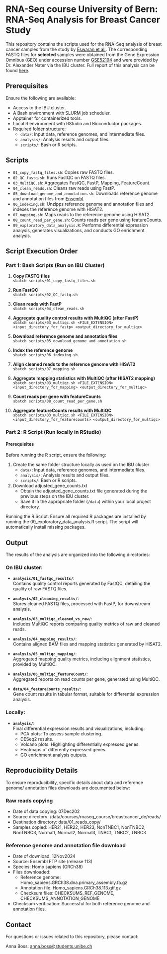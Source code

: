# RNA-Seq course University of Bern: RNA-Seq Analysis for Breast Cancer Study
This repository contains the scripts used for the RNA-Seq analysis of breast cancer samples from the study by [Eswaran et al.](https://www.nature.com/articles/srep00264#Sec14). The corresponding FASTQ files for **selected** samples were obtained from the Gene Expression Omnibus (GEO) under accession number [GSE52194](https://www.ncbi.nlm.nih.gov/geo/query/acc.cgi?acc=GSE52194) and were provided by Dr. Alexander Nater via the IBU cluster.
Full report of this analysis can be found [here](https://github.com/ann4boss/rna_course/blob/main/RNASeq_Report_AnnaBoss.pdf).

## Prerequisites
Ensure the following are available:
- Access to the IBU cluster.
- A Bash environment with SLURM job scheduler.
- Apptainer for containerized tools.
- Local R environment with RStudio and Bioconductor packages.
- Required folder structure:
  - `data/`: Input data, reference genomes, and intermediate files.
  - `analysis/`: Analysis results and output files.
  - `scripts/`: Bash or R scripts.

## Scripts
- `01_copy_fastq_files.sh`: Copies raw FASTQ files.
- `02_QC_fastq.sh`: Runs FastQC on FASTQ files.
- `03_MultiQC.sh`: Aggregates FastQC, FastP, Mapping, FeatureCount.
- `04_clean_reads.sh`: Cleans raw reads using FastP.
- `05_download_genome_and_annotation.sh`: Downloads reference genome and annotation files from [Ensembl](https://www.ensembl.org/Homo_sapiens/Info/Index).
- `06_indexing.sh`: Unzipps reference genome and annotation files and indexes the reference genome with HISAT2.
- `07_mapping.sh`: Maps reads to the reference genome using HISAT2.
- `08_count_read_per_gene.sh`: Counts reads per gene using featureCounts.
- `09_exploratory_data_analysis.R`: Performs differential expression analysis, generates visualizations, and conducts GO enrichment analysis.

## Script Execution Order
### Part 1: Bash Scripts (Run on IBU Cluster)

1. **Copy FASTQ files**  
   `sbatch scripts/01_copy_fastq_files.sh`

2. **Run FastQC**  
   `sbatch scripts/02_QC_fastq.sh`


3. **Clean reads with FastP**  
   `sbatch scripts/04_clean_reads.sh`

4. **Aggregate quality control results with MultiQC (after FastP)**  
   `sbatch scripts/03_multiqc.sh <FILE_EXTENSION> <input_directory_for_fastp> <output_directory_for_multiqc>`

5. **Download reference genome and annotation files**  
   `sbatch scripts/05_download_genome_and_annotation.sh`

6. **Index the reference genome**  
   `sbatch scripts/06_indexing.sh`

7. **Align cleaned reads to the reference genome with HISAT2**  
   `sbatch scripts/07_mapping.sh`

8. **Aggregate mapping statistics with MultiQC (after HISAT2 mapping)**  
   `sbatch scripts/03_multiqc.sh <FILE_EXTENSION> <input_directory_for_mapping> <output_directory_for_multiqc>`

9. **Count reads per gene with featureCounts**  
    `sbatch scripts/08_count_read_per_gene.sh`

10. **Aggregate featureCounts results with MultiQC**  
    `sbatch scripts/03_multiqc.sh <FILE_EXTENSION> <input_directory_for_featurecounts> <output_directory_for_multiqc>`


### Part 2: R Script (Run locally in RStudio)

#### Prerequisites
Before running the R script, ensure the following:

1. Create the same folder structure locally as used on the IBU cluster
    - `data/`: Input data, reference genomes, and intermediate files.
    - `analysis/`: Analysis results and output files.
    - `scripts/`: Bash or R scripts.
2. Download adjusted_gene_counts.txt
    - Obtain the adjusted_gene_counts.txt file generated during the previous steps on the IBU cluster.
    - Save it in the appropriate folder (`/data`) within your local project directory.


Running the R Script:
Ensure all required R packages are installed by running the 09_exploratory_data_analysis.R script. The script will automatically install missing packages.

## Output
The results of the analysis are organized into the following directories:
### On IBU cluster:
- **`analysis/01_fastqc_results/`**:  
  Contains quality control reports generated by FastQC, detailing the quality of raw FASTQ files.

- **`analysis/02_cleaning_results/`**:  
  Stores cleaned FASTQ files, processed with FastP, for downstream analysis.

- **`analysis/03_multiqc_cleaned_vs_raw/`**:  
  Includes MultiQC reports comparing quality metrics of raw and cleaned reads.

- **`analysis/04_mapping_results/`**:  
  Contains aligned BAM files and mapping statistics generated by HISAT2.

- **`analysis/05_multiqc_mapping/`**:  
  Aggregated mapping quality metrics, including alignment statistics, provided by MultiQC.

- **`analysis/06_multiqc_featureCount/`**:  
  Aggregated reports on read counts per gene, generated using MultiQC.

- **`data/04_featureCounts_results/`**:  
  Gene count results in tabular format, suitable for differential expression analysis.

### Locally:

- **`analysis/`**:  
  Final differential expression results and visualizations, including:
  - PCA plots: To assess sample clustering.
  - DESeq2 results.
  - Volcano plots: Highlighting differentially expressed genes.
  - Heatmaps of differently expressed genes.
  - GO enrichment analysis outputs.


## Reproducibility Details
To ensure reproducibility, specific details about data and reference genome/ annotation files downloads are documented below:

### Raw reads copying
- Date of data copying: 07Dec202
- Source directory: /data/courses/rnaseq_course/breastcancer_de/reads/
- Destination directory: data/01_reads_copy/
- Samples copied:
HER21, HER22, HER23, NonTNBC1, NonTNBC2, NonTNBC3, Normal1, Normal2, Normal3, TNBC1, TNBC2, TNBC3

### Reference genome and annotation file download
- Date of download: 12Nov2024
- Source: Ensembl FTP site (release 113)
- Species: Homo sapiens (GRCh38)
- Files downloaded:
    - Reference genome: Homo_sapiens.GRCh38.dna.primary_assembly.fa.gz
    - Annotation file: Homo_sapiens.GRCh38.113.gtf.gz
    - Checksum files: CHECKSUMS_REF_GENOME, CHECKSUMS_ANNOTATION_GENOME
- Checksum verification: Successful for both reference genome and annotation files.

## Contact
For questions or issues related to this repository, please contact:

Anna Boss: [anna.boss@students.unibe.ch](mailto:anna.boss@students.unibe.ch)
